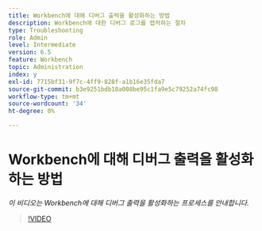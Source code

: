 ```yaml
---
title: Workbench에 대해 디버그 출력을 활성화하는 방법
description: Workbench에 대한 디버그 로그를 캡처하는 절차
type: Troubleshooting
role: Admin
level: Intermediate
version: 6.5
feature: Workbench
topic: Administration
index: y
exl-id: 7715bf31-9f7c-4ff9-828f-a1b16e35fda7
source-git-commit: b3e9251bdb18a008be95c1fa9e5c79252a74fc98
workflow-type: tm+mt
source-wordcount: '34'
ht-degree: 0%

---
```


# Workbench에 대해 디버그 출력을 활성화하는 방법

*이 비디오는 Workbench에 대해 디버그 출력을 활성화하는 프로세스를 안내합니다.*

>[!VIDEO](https://video.tv.adobe.com/v/335497?quality=12&learn=on)
